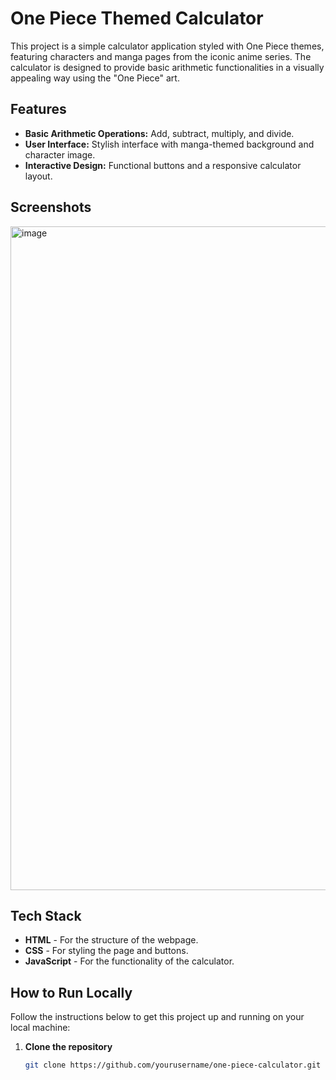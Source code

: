 # One Piece Themed Calculator

This project is a simple calculator application styled with One Piece themes, featuring characters and manga pages from the iconic anime series. The calculator is designed to provide basic arithmetic functionalities in a visually appealing way using the "One Piece" art.

## Features

- **Basic Arithmetic Operations:** Add, subtract, multiply, and divide.
- **User Interface:** Stylish interface with manga-themed background and character image.
- **Interactive Design:** Functional buttons and a responsive calculator layout.

## Screenshots

<img width="1918" height="1062" alt="image" src="https://github.com/user-attachments/assets/349259ea-6efd-4ef8-9f94-de388ab99161" />

## Tech Stack

- **HTML** - For the structure of the webpage.
- **CSS** - For styling the page and buttons.
- **JavaScript** - For the functionality of the calculator.

## How to Run Locally

Follow the instructions below to get this project up and running on your local machine:

1. **Clone the repository**
   ```bash
   git clone https://github.com/yourusername/one-piece-calculator.git



